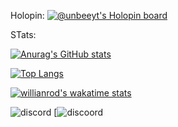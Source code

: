 Holopin:
[![@unbeeyt's Holopin board](https://holopin.me/unbeeyt)](https://holopin.io/@unbeeyt)




STats:

[![Anurag's GitHub stats](https://github-readme-stats.vercel.app/api?username=unbeeyt)](https://github.com/unbeeyt)

[![Top Langs](https://github-readme-stats.vercel.app/api/top-langs/?username=anuraghazra&layout=compact)](https://github.com/unbeeyt)

[![willianrod's wakatime stats](https://github-readme-stats.vercel.app/api/wakatime?username=unbee_yt)](https://github.com/unbeeyt)

![discord](https://discord.c99.nl/widget/theme-1/829013256416919625.png)
[![discoord](https://discord.com/users/829013256416919625)
